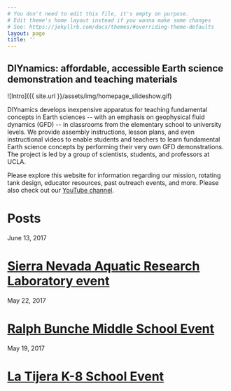 ```yaml
---
# You don't need to edit this file, it's empty on purpose.
# Edit theme's home layout instead if you wanna make some changes
# See: https://jekyllrb.com/docs/themes/#overriding-theme-defaults
layout: page
title: ''
---
```


## **DIYnamics: affordable, accessible Earth science demonstration and teaching materials**

![Intro]({{ site.url }}/assets/img/homepage_slideshow.gif)

DIYnamics develops inexpensive apparatus for teaching fundamental concepts in Earth sciences -- with an emphasis on geophysical fluid dynamics (GFD) -- in classrooms from the elementary school to university levels.  We provide assembly instructions, lesson plans, and even instructional videos to enable students and teachers to learn fundamental Earth science concepts by performing their very own GFD demonstrations.  The project is led by a group of scientists, students, and professors at UCLA.

Please explore this website for information regarding our mission, rotating tank design, educator resources, past outreach events, and more.  Please also check out our [YouTube channel](http://tinyurl.com/diynamicsvideos).

# **Posts**
June 13, 2017
# [Sierra Nevada Aquatic Research Laboratory event](./2017/06/13/snarl.html)

May 22, 2017
# [Ralph Bunche Middle School Event](./2017/05/22/ralph-bunche.html)

May 19, 2017
# [La Tijera K-8 School Event](./2017/05/19/la-tijera.html)
